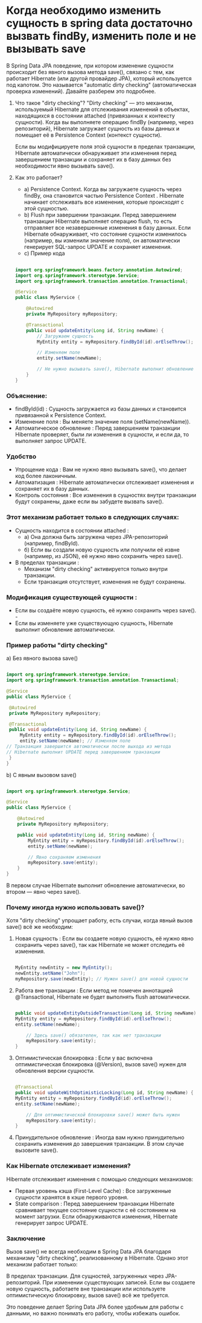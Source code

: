 # Когда необходимо изменить сущность в spring data достаточно вызвать findBy, изменить поле и не вызывать save

В Spring Data JPA поведение, при котором изменение сущности происходит без явного вызова метода save(),
связано с тем, как работает Hibernate (или другой провайдер JPA), который используется под капотом.
Это называется "automatic dirty checking" (автоматическая проверка изменений). Давайте разберем это подробнее.

1. Что такое "dirty checking"?
   "Dirty checking" — это механизм, используемый Hibernate для отслеживания изменений в объектах, находящихся в
   состоянии attached (привязанных к контексту сущности).
   Когда вы выполняете операцию findBy (например, через репозиторий), Hibernate загружает сущность из базы данных и
   помещает её в Persistence Context (контекст сущности).

   Если вы модифицируете поля этой сущности в пределах транзакции, Hibernate автоматически обнаруживает эти изменения
   перед завершением транзакции и сохраняет их в базу данных без необходимости явно вызывать save().

2. Как это работает?
    - a) Persistence Context.
      Когда вы загружаете сущность через findBy, она становится частью Persistence Context .
      Hibernate начинает отслеживать все изменения, которые происходят с этой сущностью.
    - b) Flush при завершении транзакции.
      Перед завершением транзакции Hibernate выполняет операцию flush, то есть отправляет все незавершенные изменения в
      базу данных.
      Если Hibernate обнаруживает, что состояние сущности изменилось (например, вы изменили значение поля), он
      автоматически генерирует SQL-запрос UPDATE и сохраняет изменения.
    - c) Пример кода
   ```java
  
   import org.springframework.beans.factory.annotation.Autowired;
   import org.springframework.stereotype.Service;
   import org.springframework.transaction.annotation.Transactional;

   @Service
   public class MyService {
   
       @Autowired
       private MyRepository myRepository;
   
       @Transactional
       public void updateEntity(Long id, String newName) {
           // Загружаем сущность
           MyEntity entity = myRepository.findById(id).orElseThrow();
   
           // Изменяем поле
           entity.setName(newName);
   
           // Не нужно вызывать save(), Hibernate выполнит обновление автоматически
       }
   }
   ```

### Объяснение:

- findById(id) : Сущность загружается из базы данных и становится привязанной к Persistence Context.
- Изменение поля : Вы меняете значение поля (setName(newName)).
- Автоматическое обновление : Перед завершением транзакции Hibernate проверяет, были ли изменения в сущности, и если да,
  то выполняет запрос UPDATE.

### Удобство

- Упрощение кода : Вам не нужно явно вызывать save(), что делает код более лаконичным.
- Автоматизация : Hibernate автоматически отслеживает изменения и сохраняет их в базу данных.
- Контроль состояния : Все изменения в сущностях внутри транзакции будут сохранены, даже если вы забудете вызвать
  save().

### Этот механизм работает только в следующих случаях:

- Сущность находится в состоянии attached :
    - a) Она должна быть загружена через JPA-репозиторий (например, findById).
    - б) Если вы создали новую сущность или получили её извне (например, из JSON), её нужно явно сохранить через save().
- В пределах транзакции :
    - Механизм "dirty checking" активируется только внутри транзакции.
    - Если транзакция отсутствует, изменения не будут сохранены.

### Модификация существующей сущности :

- Если вы создаёте новую сущность, её нужно сохранить через save(). -
- Если вы изменяете уже существующую сущность, Hibernate выполнит обновление автоматически.

### Пример работы "dirty checking"

a) Без явного вызова save()

   ```java

import org.springframework.stereotype.Service;
import org.springframework.transaction.annotation.Transactional;

@Service
public class MyService {

    @Autowired
    private MyRepository myRepository;

    @Transactional
    public void updateEntity(Long id, String newName) {
        MyEntity entity = myRepository.findById(id).orElseThrow();
        entity.setName(newName); // Изменяем поле
// Транзакция завершится автоматически после выхода из метода
// Hibernate выполнит UPDATE перед завершением транзакции
    }
}
  ```

b) С явным вызовом save()

```java

import org.springframework.stereotype.Service;

@Service
public class MyService {

    @Autowired
    private MyRepository myRepository;

    public void updateEntity(Long id, String newName) {
        MyEntity entity = myRepository.findById(id).orElseThrow();
        entity.setName(newName);

        // Явно сохраняем изменения
        myRepository.save(entity);
    }
}
```

В первом случае Hibernate выполнит обновление автоматически, во втором — явно через save().

### Почему иногда нужно использовать save()?

Хотя "dirty checking" упрощает работу, есть случаи, когда явный вызов save() всё же необходим:

1) Новая сущность :
   Если вы создаете новую сущность, её нужно явно сохранить через save(), так как Hibernate не может отследить её
   изменения.
   ```java
   
   MyEntity newEntity = new MyEntity();
   newEntity.setName("John");
   myRepository.save(newEntity); // Нужен save() для новой сущности
   ```
2) Работа вне транзакции :
   Если метод не помечен аннотацией @Transactional, Hibernate не будет выполнять flush автоматически.
   ```java
   
   public void updateEntityOutsideTransaction(Long id, String newName) {
   MyEntity entity = myRepository.findById(id).orElseThrow();
   entity.setName(newName);
   
       // Здесь save() обязателен, так как нет транзакции
       myRepository.save(entity);
   }
   ```
3) Оптимистическая блокировка :
   Если у вас включена оптимистическая блокировка (@Version), вызов save() нужен для обновления версии сущности.
   ```java
   
   @Transactional
   public void updateWithOptimisticLocking(Long id, String newName) {
   MyEntity entity = myRepository.findById(id).orElseThrow();
   entity.setName(newName);
   
       // Для оптимистической блокировки save() может быть нужен
       myRepository.save(entity);
   }
   ```
4) Принудительное обновление :
   Иногда вам нужно принудительно сохранить изменения до завершения транзакции. В этом случае вызовите save().

### Как Hibernate отслеживает изменения?

Hibernate отслеживает изменения с помощью следующих механизмов:

- Первая уровень кэша (First-Level Cache) : Все загруженные сущности хранятся в кэше первого уровня.
- State comparison : Перед завершением транзакции Hibernate сравнивает текущее состояние сущности с её состоянием на
  момент загрузки. Если обнаруживаются изменения, Hibernate генерирует запрос UPDATE.

### Заключение

Вызов save() не всегда необходим в Spring Data JPA благодаря механизму "dirty checking", реализованному в Hibernate.
Однако этот механизм работает только:

В пределах транзакции.
Для сущностей, загруженных через JPA-репозиторий.
При изменении существующих записей.
Если вы создаете новую сущность, работаете вне транзакции или используете оптимистическую блокировку, вызов save() всё
же требуется.

Это поведение делает Spring Data JPA более удобным для работы с данными, но важно понимать его работу, чтобы избежать
ошибок.
